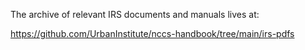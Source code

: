 The archive of relevant IRS documents and manuals lives at: 

https://github.com/UrbanInstitute/nccs-handbook/tree/main/irs-pdfs
